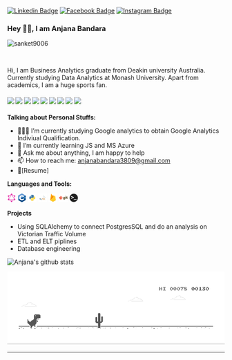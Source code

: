 [![Linkedin Badge](https://img.shields.io/badge/-Anjana_Bandara-blue?style=flat-square&logo=Linkedin&logoColor=white&link=https://www.linkedin.com/in/anjana-bandara-65a2b71a0/)](https://www.linkedin.com/in/anjana-bandara-65a2b71a0/) [![Facebook Badge](https://img.shields.io/badge/-@____Anjana_Bandara____-3b5998?style=flat-square&labelColor=3b5998&logo=facebook&logoColor=white&link=https://www.facebook.com/anjana.bandara06/)](https://www.facebook.com/profile.php?id=100004711200725&sk=about) [![Instagram Badge](https://img.shields.io/badge/-@____anjana_bandara____-D7008A?style=flat-square&labelColor=D7008A&logo=Instagram&logoColor=white&link=https://www.instagram.com/____anjana_bandara____/)](https://www.instagram.com/____anjana_bandara____/) 
 

### Hey 👋🏽, I am Anjana Bandara  
<p align="left"> <img src="https://komarev.com/ghpvc/?username=sanket9006" alt="sanket9006" /> </p> 


<br/>

Hi, I am Business Analytics graduate from Deakin university Australia. Currently studying Data Analytics at Monash University. Apart from academics, I am a huge sports fan. 

####      ![](https://img.shields.io/badge/Databases-%3C%2F%3E-blueviolet) ![](https://img.shields.io/badge/Google%20Cloud-%3C%2F%3E-yellow) ![](https://img.shields.io/badge/Python-%7C-0%2C%2022%2C%20100) ![](https://img.shields.io/badge/Plotly-%7C-lightblue) ![](https://img.shields.io/badge/JavaScript-%7C-yellow) ![](https://img.shields.io/badge/D3-%7C-ff69b4) ![](https://img.shields.io/badge/APIs-%3C%2F%3E-blueviolet) ![](https://img.shields.io/badge/Pandas-%3C%2F%3E-violet) ![](https://img.shields.io/badge/MongoDB-%3C%2F%3E-blue)
  
  
  
**Talking about Personal Stuffs:**

- 👨🏽‍💻 I’m currently studying Google analytics to obtain Google Analytics Indiviual Qualification.
- 🌱 I’m currently learning JS and MS Azure
- 💬 Ask me about anything, I am happy to help
- 📫 How to reach me: anjanabandara3809@gmail.com
- 📝[Resume]

**Languages and Tools:**   

<code><img height="20" src="https://raw.githubusercontent.com/github/explore/5c058a388828bb5fde0bcafd4bc867b5bb3f26f3/topics/graphql/graphql.png"></code>
<code><img height="20" src="https://raw.githubusercontent.com/github/explore/80688e429a7d4ef2fca1e82350fe8e3517d3494d/topics/cpp/cpp.png"></code>
<code><img height="20" src="https://raw.githubusercontent.com/github/explore/80688e429a7d4ef2fca1e82350fe8e3517d3494d/topics/python/python.png"></code>
<code><img height="20" src="https://raw.githubusercontent.com/github/explore/80688e429a7d4ef2fca1e82350fe8e3517d3494d/topics/mysql/mysql.png"></code>
<code><img height="20" src="https://raw.githubusercontent.com/github/explore/80688e429a7d4ef2fca1e82350fe8e3517d3494d/topics/firebase/firebase.png"></code>
<code><img height="20" src="https://raw.githubusercontent.com/github/explore/80688e429a7d4ef2fca1e82350fe8e3517d3494d/topics/git/git.png"></code>
<code><img height="20" src="https://raw.githubusercontent.com/github/explore/80688e429a7d4ef2fca1e82350fe8e3517d3494d/topics/terminal/terminal.png"></code>

**Projects**  

- Using SQLAlchemy to connect PostgresSQL and do an analysis on Victorian Traffic Volume
- ETL and ELT piplines 
- Database engineering 




![Anjana's github stats](https://github-readme-stats.vercel.app/api?username=AJ-Data06&show_icons=true&theme=radical)

![Dino](https://raw.githubusercontent.com/sanket9006/sanket9006/master/dino.gif)


----



